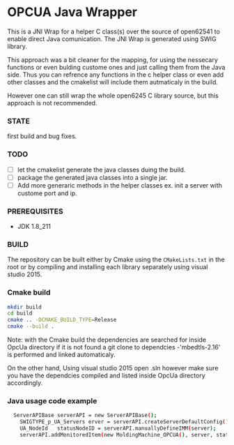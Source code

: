 # OPCUA Java Wrapper

This is a JNI Wrap for a helper C class(s) over the source of open62541 to enable direct Java comunication.
The JNI Wrap is generated using SWIG library.

This approach was a bit cleaner for the mapping, for using the nessecary functions or even bulding custome ones and just calling them from the Java side. Thus you can refrence any functions in the c helper class or even add other classes and the cmakelist will include them autmaticaly in the build.

However one can still wrap the whole open6245 C library source, but this approach is not recommended.

### STATE

first build and bug fixes.

### TODO

- [ ] let the cmakelist generate the java classes duing the build.
- [ ] package the generated java classes into a single jar.
- [ ] Add more generaric methods in the helper classes ex. init a server with custome port and ip.

### PREREQUISITES

* JDK 1.8_211


### BUILD

The repository can be built either by Cmake using the `CMakeLists.txt` in the root or by compiling and installing each library separately using visual studio 2015.


### Cmake build

```bash
mkdir build
cd build 
cmake .. -DCMAKE_BUILD_TYPE=Release 
cmake --build .
```

Note: with the Cmake build the dependencies are searched for inside OpcUa directory if it is not found a git clone to dependcies -'mbedtls-2.16' is performed and linked automaticaly.

On the other hand, Using visual studio 2015 open .sln however make sure you have the dependcies compiled and listed inside OpcUa directory accordingly.

### Java usage code example 

```bash
  ServerAPIBase	serverAPI = new ServerAPIBase();
	SWIGTYPE_p_UA_Servers erver = serverAPI.createServerDefaultConfig();
	UA_NodeId	statusNodeID = serverAPI.manuallyDefineIMM(server);
	serverAPI.addMonitoredItem(new MoldingMachine_OPCUA(), server, statusNodeID);
```

